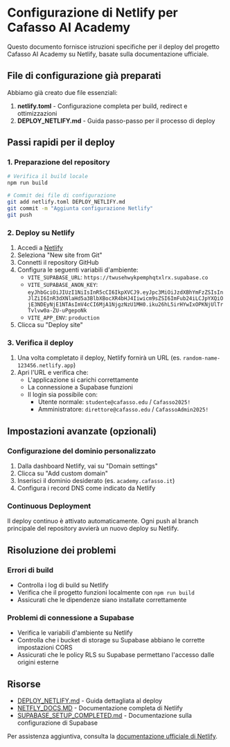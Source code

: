# Configurazione di Netlify per Cafasso AI Academy

Questo documento fornisce istruzioni specifiche per il deploy del progetto Cafasso AI Academy su Netlify, basate sulla documentazione ufficiale.

## File di configurazione già preparati

Abbiamo già creato due file essenziali:

1. **netlify.toml** - Configurazione completa per build, redirect e ottimizzazioni
2. **DEPLOY_NETLIFY.md** - Guida passo-passo per il processo di deploy

## Passi rapidi per il deploy

### 1. Preparazione del repository

```bash
# Verifica il build locale
npm run build

# Commit dei file di configurazione
git add netlify.toml DEPLOY_NETLIFY.md
git commit -m "Aggiunta configurazione Netlify"
git push
```

### 2. Deploy su Netlify

1. Accedi a [Netlify](https://app.netlify.com/)
2. Seleziona "New site from Git"
3. Connetti il repository GitHub
4. Configura le seguenti variabili d'ambiente:
   - `VITE_SUPABASE_URL`: `https://twusehwykpemphqtxlrx.supabase.co`
   - `VITE_SUPABASE_ANON_KEY`: `eyJhbGciOiJIUzI1NiIsInR5cCI6IkpXVCJ9.eyJpc3MiOiJzdXBhYmFzZSIsInJlZiI6InR3dXNlaHd5a3BlbXBocXR4bHJ4Iiwicm9sZSI6ImFub24iLCJpYXQiOjE3NDEyNjE1NTAsImV4cCI6MjA1NjgzNzU1MH0.iku26hL5irHYwIxOPKNjUlTrTvlvw0a-ZU-uPgepoNk`
   - `VITE_APP_ENV`: `production`
5. Clicca su "Deploy site"

### 3. Verifica il deploy

1. Una volta completato il deploy, Netlify fornirà un URL (es. `random-name-123456.netlify.app`)
2. Apri l'URL e verifica che:
   - L'applicazione si carichi correttamente
   - La connessione a Supabase funzioni
   - Il login sia possibile con:
     - Utente normale: `studente@cafasso.edu` / `Cafasso2025!`
     - Amministratore: `direttore@cafasso.edu` / `CafassoAdmin2025!`

## Impostazioni avanzate (opzionali)

### Configurazione del dominio personalizzato

1. Dalla dashboard Netlify, vai su "Domain settings"
2. Clicca su "Add custom domain"
3. Inserisci il dominio desiderato (es. `academy.cafasso.it`)
4. Configura i record DNS come indicato da Netlify

### Continuous Deployment

Il deploy continuo è attivato automaticamente. Ogni push al branch principale del repository avvierà un nuovo deploy su Netlify.

## Risoluzione dei problemi

### Errori di build

- Controlla i log di build su Netlify
- Verifica che il progetto funzioni localmente con `npm run build`
- Assicurati che le dipendenze siano installate correttamente

### Problemi di connessione a Supabase

- Verifica le variabili d'ambiente su Netlify
- Controlla che i bucket di storage su Supabase abbiano le corrette impostazioni CORS
- Assicurati che le policy RLS su Supabase permettano l'accesso dalle origini esterne

## Risorse

- [DEPLOY_NETLIFY.md](./DEPLOY_NETLIFY.md) - Guida dettagliata al deploy
- [NETFLY_DOCS.MD](./NETFLY_DOCS.MD) - Documentazione completa di Netlify
- [SUPABASE_SETUP_COMPLETED.md](./SUPABASE_SETUP_COMPLETED.md) - Documentazione sulla configurazione di Supabase

Per assistenza aggiuntiva, consulta la [documentazione ufficiale di Netlify](https://docs.netlify.com/).
